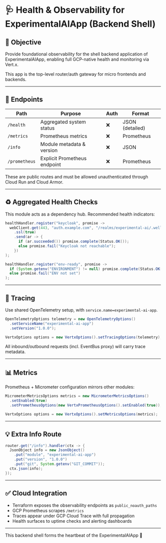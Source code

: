 # 🩺 Health & Observability for ExperimentalAIApp (Backend Shell)

## 🎯 Objective

Provide foundational observability for the shell backend application of ExperimentalAIApp, enabling full GCP-native health and monitoring via Vert.x.

This app is the top-level router/auth gateway for micro frontends and backends.

---

## 📍 Endpoints

| Path          | Purpose                      | Auth | Format          |
| ------------- | ---------------------------- | ---- | --------------- |
| `/health`     | Aggregated system status     | ❌    | JSON (detailed) |
| `/metrics`    | Prometheus metrics           | ❌    | Prometheus      |
| `/info`       | Module metadata & version    | ❌    | JSON            |
| `/prometheus` | Explicit Prometheus endpoint | ❌    | Prometheus      |

These are public routes and must be allowed unauthenticated through Cloud Run and Cloud Armor.

---

## ♻️ Aggregated Health Checks

This module acts as a dependency hub. Recommended health indicators:

```java
healthHandler.register("keycloak", promise ->
  webClient.get(443, "auth.example.com", "/realms/experimental-ai/.well-known/openid-configuration")
    .ssl(true)
    .send(ar -> {
      if (ar.succeeded()) promise.complete(Status.OK());
      else promise.fail("Keycloak not reachable");
    })
);

healthHandler.register("env-ready", promise ->
  if (System.getenv("ENVIRONMENT") != null) promise.complete(Status.OK());
  else promise.fail("ENV not set")
);
```

---

## 🔭 Tracing

Use shared OpenTelemetry setup, with `service.name=experimental-ai-app`.

```java
OpenTelemetryOptions telemetry = new OpenTelemetryOptions()
  .setServiceName("experimental-ai-app")
  .setVersion("1.0.0");

VertxOptions options = new VertxOptions().setTracingOptions(telemetry);
```

All inbound/outbound requests (incl. EventBus proxy) will carry trace metadata.

---

## 📊 Metrics

Prometheus + Micrometer configuration mirrors other modules:

```java
MicrometerMetricsOptions metrics = new MicrometerMetricsOptions()
  .setEnabled(true)
  .setPrometheusOptions(new VertxPrometheusOptions().setEnabled(true));

VertxOptions options = new VertxOptions().setMetricsOptions(metrics);
```

---

## 💡 Extra Info Route

```java
router.get("/info").handler(ctx -> {
  JsonObject info = new JsonObject()
    .put("module", "experimental-ai-app")
    .put("version", "1.0.0")
    .put("git", System.getenv("GIT_COMMIT"));
  ctx.json(info);
});
```

---

## ✅ Cloud Integration

* Terraform exposes the observability endpoints as `public_noauth_paths`
* GCP Prometheus scrapes `/metrics`
* Traces appear under GCP Cloud Trace with full propagation
* Health surfaces to uptime checks and alerting dashboards

---

This backend shell forms the heartbeat of the ExperimentalAIApp 💓
